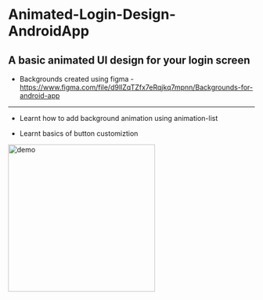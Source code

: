 # Animated-Login-Design-AndroidApp

## A basic animated UI design for your login screen
- Backgrounds created using figma - https://www.figma.com/file/d9lIZqTZfx7eRqjkq7mpnn/Backgrounds-for-android-app

<hr>

* Learnt how to add background animation using animation-list

* Learnt basics of button customiztion



<img src="app/src/main/res/drawable/demo.gif" alt="demo" width="300">
